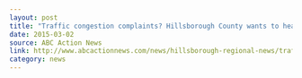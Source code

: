 ```yaml
---
layout: post
title: "Traffic congestion complaints? Hillsborough County wants to hear from you"
date: 2015-03-02
source: ABC Action News
link: http://www.abcactionnews.com/news/hillsborough-regional-news/traffic-congestion-complaints-hillsborough-county-wants-to-hear-from-you
category: news
---
```


